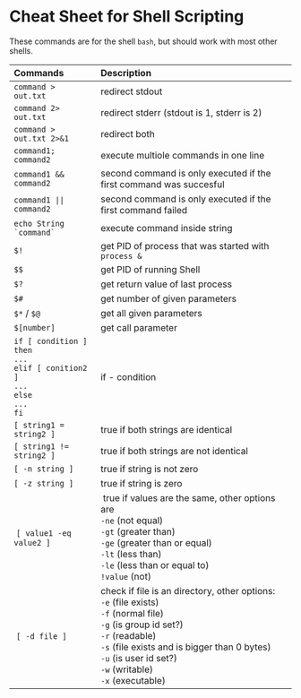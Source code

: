 # Cheat Sheet for Shell Scripting
These commands are for the shell `bash`, but should work with most other shells.

| Commands                                      | Description
| :---                                          | :---
| `command > out.txt`                           | redirect stdout
| `command 2> out.txt`                          | redirect stderr (stdout is 1, stderr is 2)
| `command > out.txt 2>&1`                      | redirect both
| `command1; command2`                          | execute multiole commands in one line
| `command1 && command2`                        | second command is only executed if the first command was succesful
| `command1 \|\| command2`                      | second command is only executed if the first command failed
| ``echo String `command` ``                    | execute command inside string
| `$!`                                          | get PID of process that was started with `process &`
| `$$`                                          | get PID of running Shell
| `$?`                                          | get return value of last process
| `$#`                                          | get number of given parameters
| `$*` / `$@`                                   | get all given parameters
| `$[number]`                                   | get call parameter
| `if [ condition ]` <br> `then` <br> `...` <br>`elif [ conition2 ]` <br> `...` <br> `else` <br>`...` <br> `fi` | if - condition
| `[ string1 = string2 ]`                       | true if both strings are identical
| `[ string1 != string2 ]`                      | true if both strings are not identical
| `[ -n string ]`                               | true if string is not zero
| `[ -z string ]`                               | true if string is zero
| `[ value1 -eq value2 ]`                       | true if values are the same, other options are <br> `-ne` (not equal) <br> `-gt` (greater than) <br> `-ge` (greater than or equal) <br> `-lt` (less than) <br> `-le` (less than or equal to) <br> `!value` (not)
| `[ -d file ]`                                 | check if file is an directory, other options: <br> `-e` (file exists) <br> `-f` (normal file) <br> `-g` (is group id set?) <br> `-r` (readable) <br> `-s` (file exists and is bigger than 0 bytes) <br> `-u` (is user id set?) <br> `-w` (writable) <br> `-x` (executable) 